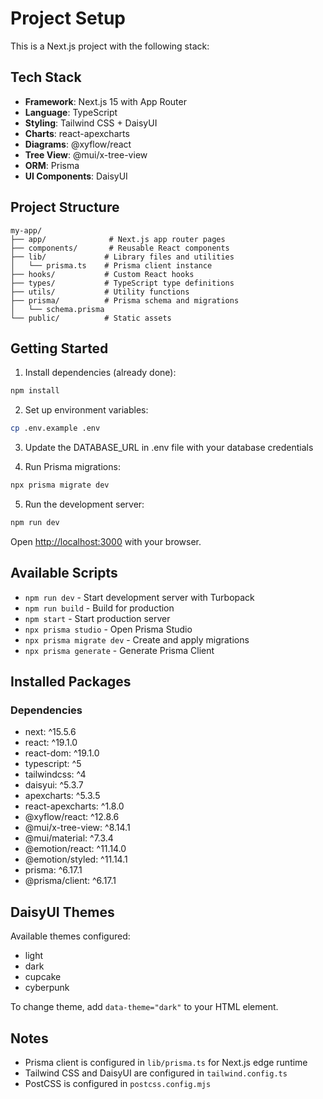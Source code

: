 # Project Setup

This is a Next.js project with the following stack:

## Tech Stack

- **Framework**: Next.js 15 with App Router
- **Language**: TypeScript
- **Styling**: Tailwind CSS + DaisyUI
- **Charts**: react-apexcharts
- **Diagrams**: @xyflow/react
- **Tree View**: @mui/x-tree-view
- **ORM**: Prisma
- **UI Components**: DaisyUI

## Project Structure

```
my-app/
├── app/              # Next.js app router pages
├── components/       # Reusable React components
├── lib/             # Library files and utilities
│   └── prisma.ts    # Prisma client instance
├── hooks/           # Custom React hooks
├── types/           # TypeScript type definitions
├── utils/           # Utility functions
├── prisma/          # Prisma schema and migrations
│   └── schema.prisma
└── public/          # Static assets
```

## Getting Started

1. Install dependencies (already done):
```bash
npm install
```

2. Set up environment variables:
```bash
cp .env.example .env
```

3. Update the DATABASE_URL in .env file with your database credentials

4. Run Prisma migrations:
```bash
npx prisma migrate dev
```

5. Run the development server:
```bash
npm run dev
```

Open [http://localhost:3000](http://localhost:3000) with your browser.

## Available Scripts

- `npm run dev` - Start development server with Turbopack
- `npm run build` - Build for production
- `npm start` - Start production server
- `npx prisma studio` - Open Prisma Studio
- `npx prisma migrate dev` - Create and apply migrations
- `npx prisma generate` - Generate Prisma Client

## Installed Packages

### Dependencies
- next: ^15.5.6
- react: ^19.1.0
- react-dom: ^19.1.0
- typescript: ^5
- tailwindcss: ^4
- daisyui: ^5.3.7
- apexcharts: ^5.3.5
- react-apexcharts: ^1.8.0
- @xyflow/react: ^12.8.6
- @mui/x-tree-view: ^8.14.1
- @mui/material: ^7.3.4
- @emotion/react: ^11.14.0
- @emotion/styled: ^11.14.1
- prisma: ^6.17.1
- @prisma/client: ^6.17.1

## DaisyUI Themes

Available themes configured:
- light
- dark
- cupcake
- cyberpunk

To change theme, add `data-theme="dark"` to your HTML element.

## Notes

- Prisma client is configured in `lib/prisma.ts` for Next.js edge runtime
- Tailwind CSS and DaisyUI are configured in `tailwind.config.ts`
- PostCSS is configured in `postcss.config.mjs`

